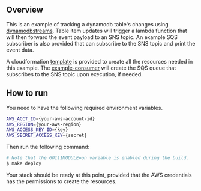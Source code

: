 ## Overview
This is an example of tracking a dynamodb table's changes using [dynamodbstreams](https://docs.aws.amazon.com/amazondynamodb/latest/developerguide/Streams.html). Table item updates will trigger a lambda function that will then forward the event payload to an SNS topic. An example SQS subscriber is also provided that can subscribe to the SNS topic and print the event data.

A cloudformation [template](https://github.com/flowerinthenight/dynamodbstreams-lambda-sns-sqs/blob/master/template/development.yml) is provided to create all the resources needed in this example. The [example-consumer](https://github.com/flowerinthenight/dynamodbstreams-lambda-sns-sqs/tree/master/example-consumer) will create the SQS queue that subscribes to the SNS topic upon execution, if needed. 

## How to run
You need to have the following required environment variables.
```bash
AWS_ACCT_ID={your-aws-account-id}
AWS_REGION={your-aws-region}
AWS_ACCESS_KEY_ID={key}
AWS_SECRET_ACCESS_KEY={secret}
```

Then run the following command:
```bash
# Note that the GO111MODULE=on variable is enabled during the build.
$ make deploy
```

Your stack should be ready at this point, provided that the AWS credentials has the permissions to create the resources.
